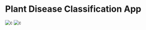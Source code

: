 # Plant Disease Classification App
![c](https://challengepost-s3-challengepost.netdna-ssl.com/photos/production/software_photos/001/365/348/datas/gallery.jpg) ![c](https://challengepost-s3-challengepost.netdna-ssl.com/photos/production/software_photos/001/365/350/datas/gallery.jpg)
